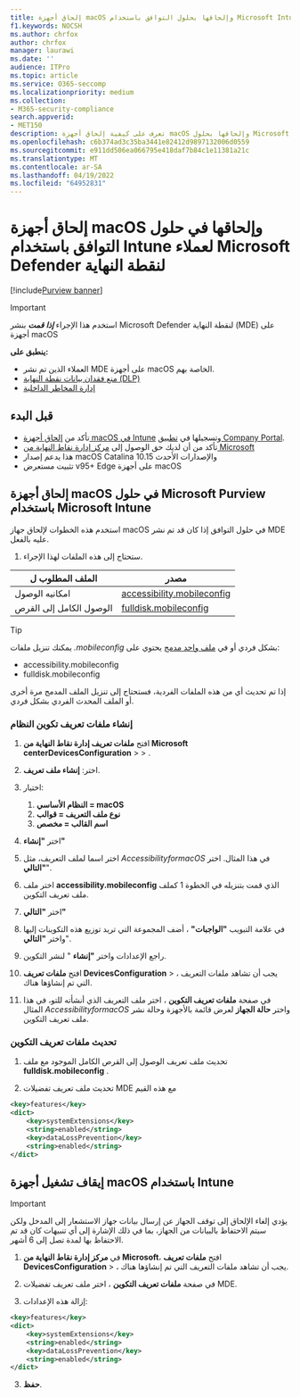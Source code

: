 ```yaml
---
title: إلحاق أجهزة macOS وإلحاقها بحلول التوافق باستخدام Microsoft Intune لعملاء Microsoft Defender لنقطة النهاية
f1.keywords: NOCSH
ms.author: chrfox
author: chrfox
manager: laurawi
ms.date: ''
audience: ITPro
ms.topic: article
ms.service: O365-seccomp
ms.localizationpriority: medium
ms.collection:
- M365-security-compliance
search.appverid:
- MET150
description: تعرف على كيفية إلحاق أجهزة macOS وإلحاقها بحلول Microsoft Purview باستخدام Microsoft Intune لعملاء MDE
ms.openlocfilehash: c6b374ad3c35ba3441e82412d9897132006d0559
ms.sourcegitcommit: e911dd506ea066795e418daf7b84c1e11381a21c
ms.translationtype: MT
ms.contentlocale: ar-SA
ms.lasthandoff: 04/19/2022
ms.locfileid: "64952831"
---
```

# <a name="onboard-and-offboard-macos-devices-into-compliance-solutions-using-intune-for-microsoft-defender-for-endpoint-customers"></a>إلحاق أجهزة macOS وإلحاقها في حلول التوافق باستخدام Intune لعملاء Microsoft Defender لنقطة النهاية

[!include[Purview banner](../includes/purview-rebrand-banner.md)]

> [!IMPORTANT]
> استخدم هذا الإجراء ***إذا قمت*** بنشر Microsoft Defender لنقطة النهاية (MDE) على أجهزة macOS

**ينطبق على:**

- العملاء الذين تم نشر MDE على أجهزة macOS الخاصة بهم.
- [منع فقدان بيانات نقطة النهاية (DLP)](./endpoint-dlp-learn-about.md)
- [إدارة المخاطر الداخلية](insider-risk-management.md)


## <a name="before-you-begin"></a>قبل البدء

- تأكد من [إلحاق أجهزة macOS في Intune](/mem/intune/fundamentals/deployment-guide-platform-macos) وتسجيلها في [تطبيق Company Portal](/mem/intune/user-help/enroll-your-device-in-intune-macos-cp). 
- تأكد من أن لديك حق الوصول إلى [مركز إدارة نقاط النهاية من Microsoft](https://endpoint.microsoft.com/#home)
- هذا يدعم إصدار macOS Catalina 10.15 والإصدارات الأحدث
- تثبيت مستعرض v95+ Edge على أجهزة macOS 

## <a name="onboard-macos-devices-into-microsoft-purview-solutions-using-microsoft-intune"></a>إلحاق أجهزة macOS في حلول Microsoft Purview باستخدام Microsoft Intune

استخدم هذه الخطوات لإلحاق جهاز macOS في حلول التوافق إذا كان قد تم نشر MDE عليه بالفعل.

1. ستحتاج إلى هذه الملفات لهذا الإجراء.

|الملف المطلوب ل |مصدر |
|---------|---------|
|امكانيه الوصول |[accessibility.mobileconfig](https://github.com/microsoft/mdatp-xplat/blob/master/macos/mobileconfig/profiles/accessibility.mobileconfig)|
الوصول الكامل إلى القرص     |[fulldisk.mobileconfig](https://github.com/microsoft/mdatp-xplat/blob/master/macos/mobileconfig/profiles/fulldisk.mobileconfig)|

> [!TIP]
> يمكنك تنزيل ملفات *.mobileconfig* بشكل فردي أو في [ملف واحد مدمج](https://github.com/microsoft/mdatp-xplat/blob/master/macos/mobileconfig/combined/mdatp-nokext.mobileconfig) يحتوي على:
> - accessibility.mobileconfig
> - fulldisk.mobileconfig
> 
>
>إذا تم تحديث أي من هذه الملفات الفردية، فستحتاج إلى تنزيل الملف المدمج مرة أخرى أو الملف المحدث الفردي بشكل فردي.

### <a name="create-system-configuration-profiles"></a>إنشاء ملفات تعريف تكوين النظام

1. افتح **ملفات تعريف إدارة نقاط النهاية من Microsoft** **centerDevicesConfiguration** >  > .

1. اختر: **إنشاء ملف تعريف**. 

1. اختيار:
    1. **النظام الأساسي = macOS**
    1. **نوع ملف التعريف = قوالب**
    1. **اسم القالب = مخصص**

1. اختر **"إنشاء"**

1. اختر اسما لملف التعريف، مثل *AccessibilityformacOS* في هذا المثال. اختر **"التالي**".

1. اختر ملف **accessibility.mobileconfig** الذي قمت بتنزيله في الخطوة 1 كملف ملف تعريف التكوين.

1. اختر **"التالي"**

1. في علامة التبويب **"الواجبات"** ، أضف المجموعة التي تريد توزيع هذه التكوينات إليها واختر **"التالي**".

1. راجع الإعدادات واختر **"إنشاء** " لنشر التكوين.

1. افتح **ملفات تعريف DevicesConfiguration** > ، يجب أن تشاهد ملفات التعريف التي تم إنشاؤها هناك.

1. في صفحة **ملفات تعريف التكوين** ، اختر ملف التعريف الذي أنشأته للتو، في هذا المثال *AccessibilityformacOS* واختر **حالة الجهاز** لعرض قائمة بالأجهزة وحالة نشر ملف تعريف التكوين.

### <a name="update-configuration-profiles"></a>تحديث ملفات تعريف التكوين

1. تحديث ملف تعريف الوصول إلى القرص الكامل الموجود مع ملف **fulldisk.mobileconfig** .

1. تحديث ملف تعريف تفضيلات MDE مع هذه القيم
   
```xml
<key>features</key>
<dict>
    <key>systemExtensions</key>
    <string>enabled</string>
    <key>dataLossPrevention</key>
    <string>enabled</string>
</dict>
```

## <a name="offboard-macos-devices-using-intune"></a>إيقاف تشغيل أجهزة macOS باستخدام Intune

> [!IMPORTANT]
> يؤدي إلغاء الإلحاق إلى توقف الجهاز عن إرسال بيانات جهاز الاستشعار إلى المدخل ولكن سيتم الاحتفاظ بالبيانات من الجهاز، بما في ذلك الإشارة إلى أي تنبيهات كان قد تم الاحتفاظ بها لمدة تصل إلى 6 أشهر.

1. في **مركز إدارة نقاط النهاية من Microsoft**، افتح **ملفات تعريف DevicesConfiguration** > ، يجب أن تشاهد ملفات التعريف التي تم إنشاؤها هناك.

2. في صفحة **ملفات تعريف التكوين** ، اختر ملف تعريف تفضيلات MDE.

1. إزالة هذه الإعدادات:
   
```xml
<key>features</key>
<dict>
    <key>systemExtensions</key>
    <string>enabled</string>
    <key>dataLossPrevention</key>
    <string>enabled</string>
</dict>
```
3. **حفظ**.
